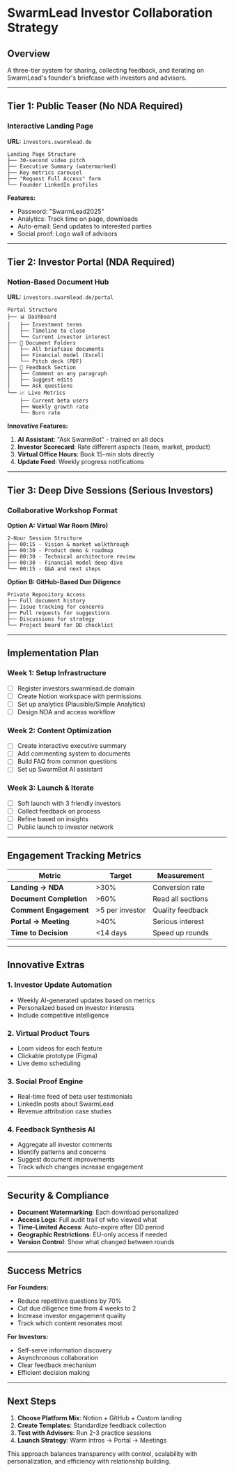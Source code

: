 # SwarmLead Investor Collaboration Strategy

## Overview
A three-tier system for sharing, collecting feedback, and iterating on SwarmLead's founder's briefcase with investors and advisors.

---

## Tier 1: Public Teaser (No NDA Required)

### **Interactive Landing Page**
**URL:** `investors.swarmlead.de`

```
Landing Page Structure
├── 30-second video pitch
├── Executive Summary (watermarked)
├── Key metrics carousel
├── "Request Full Access" form
└── Founder LinkedIn profiles
```

**Features:**
- Password: "SwarmLead2025"
- Analytics: Track time on page, downloads
- Auto-email: Send updates to interested parties
- Social proof: Logo wall of advisors

---

## Tier 2: Investor Portal (NDA Required)

### **Notion-Based Document Hub**
**URL:** `investors.swarmlead.de/portal`

```
Portal Structure
├── 📊 Dashboard
│   ├── Investment terms
│   ├── Timeline to close
│   └── Current investor interest
├── 📁 Document Folders
│   ├── All briefcase documents
│   ├── Financial model (Excel)
│   └── Pitch deck (PDF)
├── 💬 Feedback Section
│   ├── Comment on any paragraph
│   ├── Suggest edits
│   └── Ask questions
└── 📈 Live Metrics
    ├── Current beta users
    ├── Weekly growth rate
    └── Burn rate
```

**Innovative Features:**
1. **AI Assistant**: "Ask SwarmBot" - trained on all docs
2. **Investor Scorecard**: Rate different aspects (team, market, product)
3. **Virtual Office Hours**: Book 15-min slots directly
4. **Update Feed**: Weekly progress notifications

---

## Tier 3: Deep Dive Sessions (Serious Investors)

### **Collaborative Workshop Format**

**Option A: Virtual War Room (Miro)**
```
2-Hour Session Structure
├── 00:15 - Vision & market walkthrough
├── 00:30 - Product demo & roadmap
├── 00:30 - Technical architecture review
├── 00:30 - Financial model deep dive
└── 00:15 - Q&A and next steps
```

**Option B: GitHub-Based Due Diligence**
```
Private Repository Access
├── Full document history
├── Issue tracking for concerns
├── Pull requests for suggestions
├── Discussions for strategy
└── Project board for DD checklist
```

---

## Implementation Plan

### Week 1: Setup Infrastructure
- [ ] Register investors.swarmlead.de domain
- [ ] Create Notion workspace with permissions
- [ ] Set up analytics (Plausible/Simple Analytics)
- [ ] Design NDA and access workflow

### Week 2: Content Optimization
- [ ] Create interactive executive summary
- [ ] Add commenting system to documents
- [ ] Build FAQ from common questions
- [ ] Set up SwarmBot AI assistant

### Week 3: Launch & Iterate
- [ ] Soft launch with 3 friendly investors
- [ ] Collect feedback on process
- [ ] Refine based on insights
- [ ] Public launch to investor network

---

## Engagement Tracking Metrics

| Metric | Target | Measurement |
|--------|--------|-------------|
| **Landing → NDA** | >30% | Conversion rate |
| **Document Completion** | >60% | Read all sections |
| **Comment Engagement** | >5 per investor | Quality feedback |
| **Portal → Meeting** | >40% | Serious interest |
| **Time to Decision** | <14 days | Speed up rounds |

---

## Innovative Extras

### 1. **Investor Update Automation**
- Weekly AI-generated updates based on metrics
- Personalized based on investor interests
- Include competitive intelligence

### 2. **Virtual Product Tours**
- Loom videos for each feature
- Clickable prototype (Figma)
- Live demo scheduling

### 3. **Social Proof Engine**
- Real-time feed of beta user testimonials
- LinkedIn posts about SwarmLead
- Revenue attribution case studies

### 4. **Feedback Synthesis AI**
- Aggregate all investor comments
- Identify patterns and concerns
- Suggest document improvements
- Track which changes increase engagement

---

## Security & Compliance

- **Document Watermarking**: Each download personalized
- **Access Logs**: Full audit trail of who viewed what
- **Time-Limited Access**: Auto-expire after DD period
- **Geographic Restrictions**: EU-only access if needed
- **Version Control**: Show what changed between rounds

---

## Success Metrics

**For Founders:**
- Reduce repetitive questions by 70%
- Cut due diligence time from 4 weeks to 2
- Increase investor engagement quality
- Track which content resonates most

**For Investors:**
- Self-serve information discovery
- Asynchronous collaboration
- Clear feedback mechanism
- Efficient decision making

---

## Next Steps

1. **Choose Platform Mix**: Notion + GitHub + Custom landing
2. **Create Templates**: Standardize feedback collection
3. **Test with Advisors**: Run 2-3 practice sessions
4. **Launch Strategy**: Warm intros → Portal → Meetings

This approach balances transparency with control, scalability with personalization, and efficiency with relationship building.